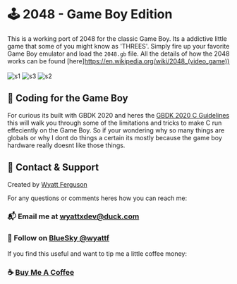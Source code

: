 # :joystick: 2048 - Game Boy Edition

This is a working port of 2048 for the classic Game Boy. Its a addictive little game that some of you might know as 'THREES'. Simply fire up your favorite Game Boy emulator and load the `2048.gb` file. All the details of how the 2048 works can be found [here]https://en.wikipedia.org/wiki/2048_(video_game))
<br><br>
![s1](https://user-images.githubusercontent.com/503975/179377941-3c7ea943-3749-40a0-85d5-703bbf000ee3.png)
![s3](https://user-images.githubusercontent.com/503975/179377933-3c52fcc7-654d-4d86-be75-9132fdcedb20.png)
![s2](https://user-images.githubusercontent.com/503975/179377938-636d4af7-fbb5-413f-a9fe-b5570e7be5be.png)

## :rocket: Coding for the Game Boy

For curious its built with GBDK 2020 and heres the [GBDK 2020 C Guidelines](https://gbdk-2020.github.io/gbdk-2020/docs/api/docs_coding_guidelines.html#docs_c_tutorials) this will walk you through some of the limitations and tricks to make C run effeciently on the Game Boy. So if your wondering why so many things are globals or why I dont do things a certain its mostly because the game boy hardware really doesnt like those things.


## :postbox: Contact & Support

Created by [Wyatt Ferguson](https://wyattf.bsky.social)

For any questions or comments heres how you can reach me:
### :mailbox_with_mail: Email me at [wyattxdev@duck.com](wyattxdev@duck.com)
### :tropical_drink: Follow on [BlueSky @wyattf](https://wyattf.bsky.social)

If you find this useful and want to tip me a little coffee money:
### :coffee: [Buy Me A Coffee](https://www.buymeacoffee.com/wyattferguson)

<br>
